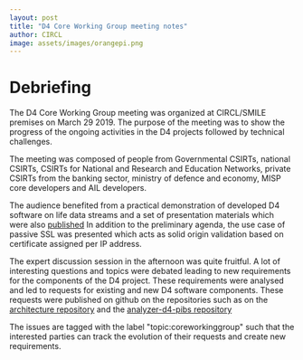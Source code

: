 ```yaml
---
layout: post
title: "D4 Core Working Group meeting notes"
author: CIRCL
image: assets/images/orangepi.png
---
```


# Debriefing

The D4 Core Working Group meeting was organized at CIRCL/SMILE premises on
March 29 2019. The purpose of the meeting was to show the progress of the
ongoing activities in the D4 projects followed by technical challenges.

The meeting was composed of people from Governmental CSIRTs, national CSIRTs,
CSIRTs for National and Research and Education Networks, private CSIRTs from
the banking sector, ministry of defence and economy, MISP core developers
and AIL developers.

The audience benefited from a practical demonstration of developed D4 software
on life data streams and a set of presentation materials which were also
[published](https://github.com/D4-project/architecture/tree/master/docs/workshop)
In addition to the preliminary agenda, the use case of passive SSL was
presented which acts as solid origin validation based on certificate assigned per IP address.

The expert discussion session in the afternoon was quite fruitful. A lot
of interesting questions and topics were debated
leading to new requirements for the components of the D4 project.
These requirements were analysed and led to requests for
existing and new D4 software components. These requests were
published on github on the repositories such as on the
[architecture repository](https://github.com/D4-project/architecture/issues)
and the [analyzer-d4-pibs repository](https://github.com/D4-project/analyzer-d4-pibs/issues)

The issues are tagged with the label "topic:coreworkinggroup" such that the
interested parties can track the evolution of their requests and create new
requirements.
